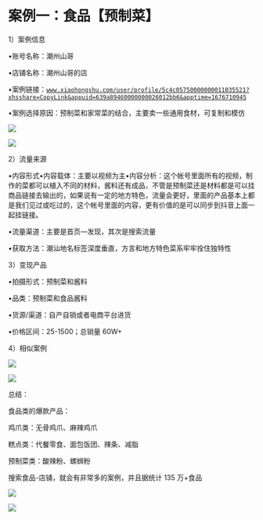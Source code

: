 # 案例一：食品【预制菜】

1）案例信息

•账号名称：潮州山哥

•店铺名称：潮州山哥的店

•案例链接：[`www.xiaohongshu.com/user/profile/5c4c05750000000011035521?xhsshare=CopyLink&appuid=639a89460000000026012bb6&apptime=1676710945`](https://www.xiaohongshu.com/user/profile/5c4c05750000000011035521?xhsshare=CopyLink&appuid=639a89460000000026012bb6&apptime=1676710945)

•案例选择原因：预制菜和家常菜的结合，主要卖一些通用食材，可复制和模仿

![](img/f06fcd51fd5fd529e1e9c1b032868b0f.png)

![](img/8878b8a15a8ec16f891c7e81403683b6.png)

2）流量来源

•内容形式•内容载体：主要以视频为主•内容分析：这个帐号里面所有的视频，制作的菜都可以植入不同的材料，酱料还有成品，不管是预制菜还是材料都是可以挂商品链接去输出的，如果说有一定的地方特色，流量会更好，里面的产品基本上都是我们见过或吃过的，这个帐号里面的内容，更有价值的是可以同步到抖音上面一起挂链接。

•流量渠道：主要是首页—发现，其次是搜索流量

•获取方法：潮汕地名标签深度垂直，方言和地方特色菜系牢牢拴住独特性

3）变现产品

•拍摄形式：预制菜和酱料

•品类：预制菜和食品酱料

•货源/渠道：自产自销或者电商平台进货

•价格区间：25-1500；总销量 60W+

4）相似案例

![](img/95d8a8266f3b8d661b9bde7e206b463e.png)

![](img/a9dcc4de64c988621cde24a22425b969.png)

总结：

食品类的爆款产品：

鸡爪类：无骨鸡爪、麻辣鸡爪

糕点类：代餐零食、面包饭团、辣条、减脂

预制菜类：酸辣粉、螺蛳粉

搜索食品-店铺，就会有非常多的案例，并且据统计 135 万+食品

![](img/7d74f1a69bcd4acbf49aae6df72ada86.png)

![](img/f5f11c405b1ebfa42488ca1035ca05ad.png)